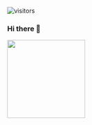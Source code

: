 ![visitors](https://visitor-badge.glitch.me/badge?page_id=page.id)
### Hi there 👋

<img height="180em" src="https://github-readme-stats.vercel.app/api?username=devistrap&show_icons=true&hide_border=true&&count_private=true&include_all_commits=true" />
<!--
**devistrap/devistrap** is a ✨ _special_ ✨ repository because its `README.md` (this file) appears on your GitHub profile.

Here are some ideas to get you started:

- 🔭 I’m currently working on ...
- 🌱 I’m currently learning ...
- 👯 I’m looking to collaborate on ...
- 🤔 I’m looking for help with ...
- 💬 Ask me about ...
- 📫 How to reach me: ...
- 😄 Pronouns: ...
- ⚡ Fun fact: ...
-->
